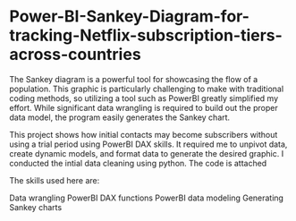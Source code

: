 # Power-BI-Sankey-Diagram-for-tracking-Netflix-subscription-tiers-across-countries
The Sankey diagram is a powerful tool for showcasing the flow of a population. This graphic is particularly challenging to make with traditional coding methods, so utilizing a tool such as PowerBI greatly simplified my effort. While significant data wrangling is required to build out the proper data model, the program easily generates the Sankey chart.

This project shows how initial contacts may become subscribers without using a trial period using PowerBI DAX skills. It required me to unpivot data, create dynamic models, and format data to generate the desired graphic. I conducted the intial data cleaning using python. The code is attached

The skills used here are:

Data wrangling
PowerBI DAX functions
PowerBI data modeling
Generating Sankey charts
